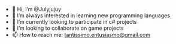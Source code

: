 - 👋 Hi, I’m @Julyjujuy
- 👀 I’m always interested in learning new programming languages
- 🌱 I’m currently looking to participate in c# projects
- 💞️ I’m looking to collaborate on game projects
- 📫 How to reach me: tantissimo.entusiasmo@gmail.com

<!---
Julyjujuy/Julyjujuy is a ✨ special ✨ repository because its `README.md` (this file) appears on your GitHub profile.
You can click the Preview link to take a look at your changes.
--->
